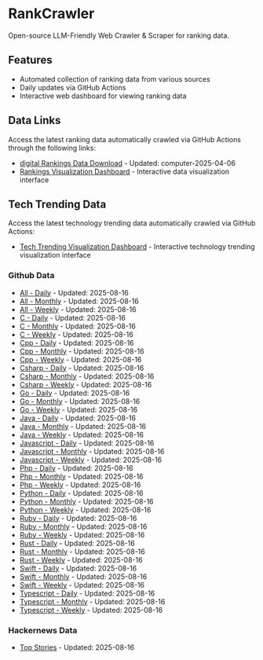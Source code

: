 # RankCrawler

Open-source LLM-Friendly Web Crawler & Scraper for ranking data.

## Features

* Automated collection of ranking data from various sources
* Daily updates via GitHub Actions
* Interactive web dashboard for viewing ranking data


## Data Links

Access the latest ranking data automatically crawled via GitHub Actions through the following links:

* [digital Rankings Data Download](https://github.com/chenjy16/RankCrawler/blob/main/data/1688/digital_computer_2025-04-06.json) - Updated: computer-2025-04-06
* [Rankings Visualization Dashboard](https://chenjy16.github.io/RankCrawler/1688_rankings.html) - Interactive data visualization interface




## Tech Trending Data

Access the latest technology trending data automatically crawled via GitHub Actions:

* [Tech Trending Visualization Dashboard](https://chenjy16.github.io/RankCrawler/tech_trending.html) - Interactive technology trending visualization interface

### Github Data

* [All - Daily](https://github.com/chenjy16/RankCrawler/blob/main/data/github/github_all_daily_2025-08-16.json) - Updated: 2025-08-16
* [All - Monthly](https://github.com/chenjy16/RankCrawler/blob/main/data/github/github_all_monthly_2025-08-16.json) - Updated: 2025-08-16
* [All - Weekly](https://github.com/chenjy16/RankCrawler/blob/main/data/github/github_all_weekly_2025-08-16.json) - Updated: 2025-08-16
* [C - Daily](https://github.com/chenjy16/RankCrawler/blob/main/data/github/github_c_daily_2025-08-16.json) - Updated: 2025-08-16
* [C - Monthly](https://github.com/chenjy16/RankCrawler/blob/main/data/github/github_c_monthly_2025-08-16.json) - Updated: 2025-08-16
* [C - Weekly](https://github.com/chenjy16/RankCrawler/blob/main/data/github/github_c_weekly_2025-08-16.json) - Updated: 2025-08-16
* [Cpp - Daily](https://github.com/chenjy16/RankCrawler/blob/main/data/github/github_cpp_daily_2025-08-16.json) - Updated: 2025-08-16
* [Cpp - Monthly](https://github.com/chenjy16/RankCrawler/blob/main/data/github/github_cpp_monthly_2025-08-16.json) - Updated: 2025-08-16
* [Cpp - Weekly](https://github.com/chenjy16/RankCrawler/blob/main/data/github/github_cpp_weekly_2025-08-16.json) - Updated: 2025-08-16
* [Csharp - Daily](https://github.com/chenjy16/RankCrawler/blob/main/data/github/github_csharp_daily_2025-08-16.json) - Updated: 2025-08-16
* [Csharp - Monthly](https://github.com/chenjy16/RankCrawler/blob/main/data/github/github_csharp_monthly_2025-08-16.json) - Updated: 2025-08-16
* [Csharp - Weekly](https://github.com/chenjy16/RankCrawler/blob/main/data/github/github_csharp_weekly_2025-08-16.json) - Updated: 2025-08-16
* [Go - Daily](https://github.com/chenjy16/RankCrawler/blob/main/data/github/github_go_daily_2025-08-16.json) - Updated: 2025-08-16
* [Go - Monthly](https://github.com/chenjy16/RankCrawler/blob/main/data/github/github_go_monthly_2025-08-16.json) - Updated: 2025-08-16
* [Go - Weekly](https://github.com/chenjy16/RankCrawler/blob/main/data/github/github_go_weekly_2025-08-16.json) - Updated: 2025-08-16
* [Java - Daily](https://github.com/chenjy16/RankCrawler/blob/main/data/github/github_java_daily_2025-08-16.json) - Updated: 2025-08-16
* [Java - Monthly](https://github.com/chenjy16/RankCrawler/blob/main/data/github/github_java_monthly_2025-08-16.json) - Updated: 2025-08-16
* [Java - Weekly](https://github.com/chenjy16/RankCrawler/blob/main/data/github/github_java_weekly_2025-08-16.json) - Updated: 2025-08-16
* [Javascript - Daily](https://github.com/chenjy16/RankCrawler/blob/main/data/github/github_javascript_daily_2025-08-16.json) - Updated: 2025-08-16
* [Javascript - Monthly](https://github.com/chenjy16/RankCrawler/blob/main/data/github/github_javascript_monthly_2025-08-16.json) - Updated: 2025-08-16
* [Javascript - Weekly](https://github.com/chenjy16/RankCrawler/blob/main/data/github/github_javascript_weekly_2025-08-16.json) - Updated: 2025-08-16
* [Php - Daily](https://github.com/chenjy16/RankCrawler/blob/main/data/github/github_php_daily_2025-08-16.json) - Updated: 2025-08-16
* [Php - Monthly](https://github.com/chenjy16/RankCrawler/blob/main/data/github/github_php_monthly_2025-08-16.json) - Updated: 2025-08-16
* [Php - Weekly](https://github.com/chenjy16/RankCrawler/blob/main/data/github/github_php_weekly_2025-08-16.json) - Updated: 2025-08-16
* [Python - Daily](https://github.com/chenjy16/RankCrawler/blob/main/data/github/github_python_daily_2025-08-16.json) - Updated: 2025-08-16
* [Python - Monthly](https://github.com/chenjy16/RankCrawler/blob/main/data/github/github_python_monthly_2025-08-16.json) - Updated: 2025-08-16
* [Python - Weekly](https://github.com/chenjy16/RankCrawler/blob/main/data/github/github_python_weekly_2025-08-16.json) - Updated: 2025-08-16
* [Ruby - Daily](https://github.com/chenjy16/RankCrawler/blob/main/data/github/github_ruby_daily_2025-08-16.json) - Updated: 2025-08-16
* [Ruby - Monthly](https://github.com/chenjy16/RankCrawler/blob/main/data/github/github_ruby_monthly_2025-08-16.json) - Updated: 2025-08-16
* [Ruby - Weekly](https://github.com/chenjy16/RankCrawler/blob/main/data/github/github_ruby_weekly_2025-08-16.json) - Updated: 2025-08-16
* [Rust - Daily](https://github.com/chenjy16/RankCrawler/blob/main/data/github/github_rust_daily_2025-08-16.json) - Updated: 2025-08-16
* [Rust - Monthly](https://github.com/chenjy16/RankCrawler/blob/main/data/github/github_rust_monthly_2025-08-16.json) - Updated: 2025-08-16
* [Rust - Weekly](https://github.com/chenjy16/RankCrawler/blob/main/data/github/github_rust_weekly_2025-08-16.json) - Updated: 2025-08-16
* [Swift - Daily](https://github.com/chenjy16/RankCrawler/blob/main/data/github/github_swift_daily_2025-08-16.json) - Updated: 2025-08-16
* [Swift - Monthly](https://github.com/chenjy16/RankCrawler/blob/main/data/github/github_swift_monthly_2025-08-16.json) - Updated: 2025-08-16
* [Swift - Weekly](https://github.com/chenjy16/RankCrawler/blob/main/data/github/github_swift_weekly_2025-08-16.json) - Updated: 2025-08-16
* [Typescript - Daily](https://github.com/chenjy16/RankCrawler/blob/main/data/github/github_typescript_daily_2025-08-16.json) - Updated: 2025-08-16
* [Typescript - Monthly](https://github.com/chenjy16/RankCrawler/blob/main/data/github/github_typescript_monthly_2025-08-16.json) - Updated: 2025-08-16
* [Typescript - Weekly](https://github.com/chenjy16/RankCrawler/blob/main/data/github/github_typescript_weekly_2025-08-16.json) - Updated: 2025-08-16

### Hackernews Data

* [Top Stories](https://github.com/chenjy16/RankCrawler/blob/main/data/hackernews/hackernews_top_2025-08-16.json) - Updated: 2025-08-16


